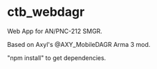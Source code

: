 ctb_webdagr
===========

Web App for AN/PNC-212 SMGR.

Based on Axyl's @AXY_MobileDAGR Arma 3 mod.

"npm install" to get dependencies.
